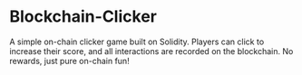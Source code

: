 # Blockchain-Clicker
A simple on-chain clicker game built on Solidity. Players can click to increase their score, and all interactions are recorded on the blockchain. No rewards, just pure on-chain fun!
